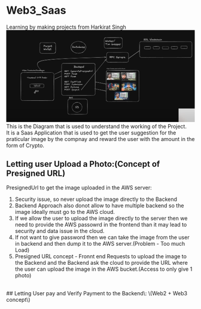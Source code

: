 # Web3_Saas
Learning by making projects from Harkirat Singh 
![Working](https://github.com/NamanGarg12/Web3_Saas/blob/main/Screenshot%202024-11-08%20223030.png)
This is the Diagram that is used to understand the working of the Project.
<br>
It is a Saas Application that is used to get the user suggestion for the praticular image by the compnay and reward the user with the amount in the form of Crypto.
<br>
## Letting user Upload a Photo:(Concept of Presigned URL)
PresignedUrl to get the image uploaded in the AWS server:<br>
1) Security issue, so never upload the image directly to the Backend<br>
2) Backend Approach also donot allow to have multiple backend so the image ideally must go to the AWS cloud.<br>
3) If we allow the user to upload the image directly to the server then we need to provide the AWS passowrd in the frontend than it may lead to security and data issue in the cloud.<br>
4) If not want to give password then we can take the image from the user in backend and then dump it to the AWS server.(Problem - Too much Load)<br>
5) Presigned URL concept - Fronnt end Requests to upload the image to the Backend and the Backend ask the cloud to provide the URL where the user can upload the image in the AWS bucket.(Access to only give 1 photo)<br>
<br>
## Letting User pay and Verify Payment to the Backend\: \(Web2 + Web3 concept\)



